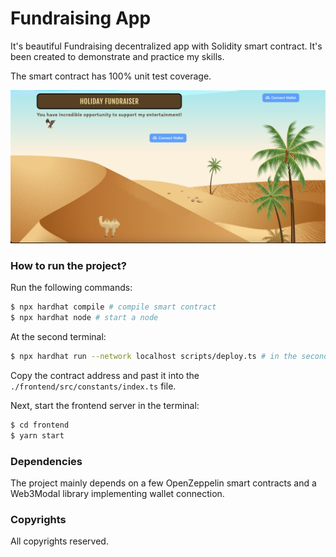 # Fundraising App

It's beautiful Fundraising decentralized app with Solidity smart contract. It's been created to demonstrate and practice my skills.

The smart contract has 100% unit test coverage.

![Screenshot](./docs/screen.png "Screenshot")

### How to run the project?

Run the following commands:

```bash
$ npx hardhat compile # compile smart contract
$ npx hardhat node # start a node
```

At the second terminal:

```bash
$ npx hardhat run --network localhost scripts/deploy.ts # in the second terminal
```

Copy the contract address and past it into the `./frontend/src/constants/index.ts` file.

Next, start the frontend server in the terminal:

```bash
$ cd frontend
$ yarn start
```

### Dependencies

The project mainly depends on a few OpenZeppelin smart contracts and a Web3Modal library implementing wallet connection.

### Copyrights

All copyrights reserved.
